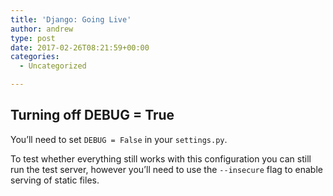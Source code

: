 ```yaml
---
title: 'Django: Going Live'
author: andrew
type: post
date: 2017-02-26T08:21:59+00:00
categories:
  - Uncategorized

---
```

## Turning off DEBUG = True

You&#8217;ll need to set `DEBUG = False` in your `settings.py`.

To test whether everything still works with this configuration you can still run the test server, however you&#8217;ll need to use the `--insecure` flag to enable serving of static files.
